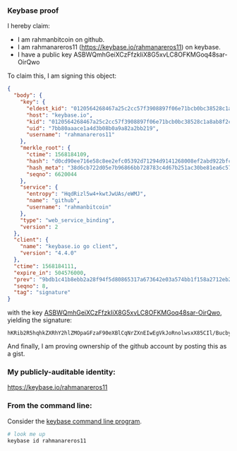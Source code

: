 ### Keybase proof

I hereby claim:

  * I am rahmanbitcoin on github.
  * I am rahmanareros11 (https://keybase.io/rahmanareros11) on keybase.
  * I have a public key ASBWQmhGeiXCzFfzkIiX8G5xvLC8OFKMGoq48sar-OirQwo

To claim this, I am signing this object:

```json
{
  "body": {
    "key": {
      "eldest_kid": "0120564268467a25c2cc57f3908897f06e71bcb0bc38528c1a8ab8f2c6abf8e8ab430a",
      "host": "keybase.io",
      "kid": "0120564268467a25c2cc57f3908897f06e71bcb0bc38528c1a8ab8f2c6abf8e8ab430a",
      "uid": "7bb80aaace1a4d3b08b0a9a82a2bb219",
      "username": "rahmanareros11"
    },
    "merkle_root": {
      "ctime": 1568184109,
      "hash": "d0cd90ee716e58c8ee2efc05392d71294d9141268008ef2abd922bfce4ac97baa4d96cfd582958a0d5f3ff901714c03c241aa00760aad69414cb5132c2f78f2a",
      "hash_meta": "38d6cb722d05e7b96866bb728783c4d67b251ac30be81ea6c5744076f7d58c73",
      "seqno": 6620044
    },
    "service": {
      "entropy": "HqdRizl5w4+kwtJwUAs/eWMJ",
      "name": "github",
      "username": "rahmanbitcoin"
    },
    "type": "web_service_binding",
    "version": 2
  },
  "client": {
    "name": "keybase.io go client",
    "version": "4.4.0"
  },
  "ctime": 1568184111,
  "expire_in": 504576000,
  "prev": "9bdb1c41b8ebb2a28f94f5d80865317a673642e03a574bb1f158a2712eb2c9f8",
  "seqno": 8,
  "tag": "signature"
}
```

with the key [ASBWQmhGeiXCzFfzkIiX8G5xvLC8OFKMGoq48sar-OirQwo](https://keybase.io/rahmanareros11), yielding the signature:

```
hKRib2R5hqhkZXRhY2hlZMOpaGFzaF90eXBlCqNrZXnEIwEgVkJoRnolwsxX85CIl/BucbywvDhSjBqKuPLGq/joq0MKp3BheWxvYWTESpcCCMQgm9scQbjrsqKPlPXYCGUxemc2QuA6V0ux8ViicS6yyfjEILqG9EzApRDm6x2RZ354o6jQogxnkddkczTNgQy/LiXBAgHCo3NpZ8RA7KfmGyLa0LoSh3+5aNao9w/Rl2un3sFJ2QQ+46mWhUexOBoLd1JGCirZC4g+m1tFNKtsY2+70/+QnEPurpf6CKhzaWdfdHlwZSCkaGFzaIKkdHlwZQildmFsdWXEIHWRh4NqmhxSz5Xhg/akcSYaKSXRPU0FMl37IYEF00pDo3RhZ80CAqd2ZXJzaW9uAQ==

```

And finally, I am proving ownership of the github account by posting this as a gist.

### My publicly-auditable identity:

https://keybase.io/rahmanareros11

### From the command line:

Consider the [keybase command line program](https://keybase.io/download).

```bash
# look me up
keybase id rahmanareros11
```
